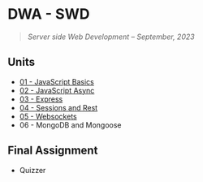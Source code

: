 # DWA - SWD

> _Server side Web Development – September, 2023_

## Units

- [01 - JavaScript Basics](unit01%20-%20JavaScript%20Basics/README.md)
- [02 - JavaScript Async](unit02%20-%20JavaScript%20Async/README.md)
- [03 - Express](unit03%20-%20Express/README.md)
- [04 - Sessions and Rest](unit04%20-%20Sessions%20and%20Rest/README.md)
- [05 - Websockets](unit05%20-%20Websockets/README.md)
- 06 - MongoDB and Mongoose
<!-- - [06 - MongoDB and Mongoose](unit06%20-%20MongoDB%20and%20Mongoose/README.md) -->

## Final Assignment

- Quizzer
<!-- - [Quizzer](quizzer) -->
